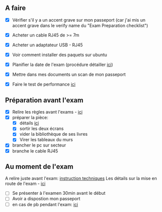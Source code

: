 
## A faire

- [x] Vérifier s'il y a un accent grave sur mon passeport (car j'ai mis un accent grave dans le verify name du "Exam Preparation checklist")
- [x] Acheter un cable RJ45 de >= 7m
- [x] Acheter un adaptateur USB - RJ45
- [x] Voir comment installer des paquets sur ubuntu
- [x] Planifier la date de l'exam (procédure détailler [ici](https://docs.linuxfoundation.org/tc-docs/certification/lf-handbook2/scheduling-or-rescheduling-an-exam))
- [x] Mettre dans mes documents un scan de mon passeport
- [x] Faire le test de performance [ici](https://syscheck.bridge.psiexams.com/)


## Préparation avant l'exam

- [x] Relire les règles avant l'exams - [ici](https://docs.linuxfoundation.org/tc-docs/certification/lf-handbook2/exam-rules-and-policies)
- [x] préparer la pièce:
	- [x] détails  [ici](https://docs.linuxfoundation.org/tc-docs/certification/tips-cka-and-ckad#acceptable-testing-location)
	- [x] sortir les deux écrans
	- [x] vider la bibliothèque de ses livres
	- [x] Virer les tableaux du murs
- [x] brancher le pc sur secteur
- [x] branche le cable RJ45
## Au moment de l'exam

A relire juste avant l'exam: [instruction techniques](https://docs.linuxfoundation.org/tc-docs/certification/tips-cka-and-ckad#exam-technical-instructions)
Les détails sur la mise en route de l'exam - [ici](https://docs.linuxfoundation.org/tc-docs/certification/lf-handbook2/taking-the-exam)

- [ ] Se présenter à l'examen 30min avant le début
- [ ] Avoir a dispostion mon passeport 
- [ ] en cas de pb pendant l'exam: [ici](https://docs.linuxfoundation.org/tc-docs/certification/lf-handbook2/taking-the-exam#re-launching-the-exam-in-the-event-of-a-disconnect)